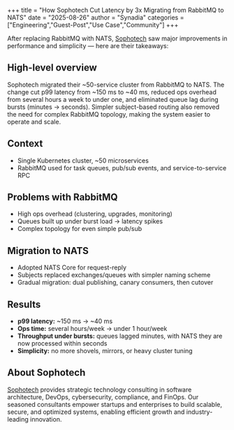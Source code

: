 +++
title = "How Sophotech Cut Latency by 3x Migrating from RabbitMQ to NATS"
date = "2025-08-26"
author = "Synadia"
categories = ["Engineering","Guest-Post","Use Case","Community"]
+++

After replacing RabbitMQ with NATS, [Sophotech](https://sopho.tech/) saw major improvements in performance and simplicity — here are their takeaways:

## High-level overview

Sophotech migrated their ~50-service cluster from RabbitMQ to NATS. The change cut p99 latency from ~150 ms to ~40 ms, reduced ops overhead from several hours a week to under one, and eliminated queue lag during bursts (minutes -> seconds). Simpler subject-based routing also removed the need for complex RabbitMQ topology, making the system easier to operate and scale.

## Context

- Single Kubernetes cluster, ~50 microservices  
- RabbitMQ used for task queues, pub/sub events, and service-to-service RPC  

## Problems with RabbitMQ

- High ops overhead (clustering, upgrades, monitoring)  
- Queues built up under burst load -> latency spikes  
- Complex topology for even simple pub/sub  

## Migration to NATS

- Adopted NATS Core for request-reply  
- Subjects replaced exchanges/queues with simpler naming scheme  
- Gradual migration: dual publishing, canary consumers, then cutover  

## Results

- **p99 latency:** ~150 ms → ~40 ms  
- **Ops time:** several hours/week → under 1 hour/week  
- **Throughput under bursts:** queues lagged minutes, with NATS they are now processed within seconds  
- **Simplicity:** no more shovels, mirrors, or heavy cluster tuning  

## About Sophotech

[Sophotech](https://sopho.tech/) provides strategic technology consulting in software architecture, DevOps, cybersecurity, compliance, and FinOps. Our seasoned consultants empower startups and enterprises to build scalable, secure, and optimized systems, enabling efficient growth and industry-leading innovation.
